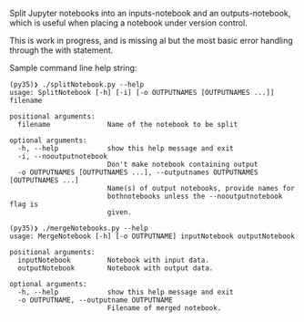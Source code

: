 Split Jupyter notebooks into an inputs-notebook and an outputs-notebook, which is useful when placing a notebook under version control.

This is work in progress, and is missing al but the most basic error handling through the with statement.

Sample command line help string:

```
(py35)❯ ./splitNotebook.py --help
usage: SplitNotebook [-h] [-i] [-o OUTPUTNAMES [OUTPUTNAMES ...]] filename

positional arguments:
  filename              Name of the notebook to be split

optional arguments:
  -h, --help            show this help message and exit
  -i, --nooutputnotebook
                        Don't make notebook containing output
  -o OUTPUTNAMES [OUTPUTNAMES ...], --outputnames OUTPUTNAMES [OUTPUTNAMES ...]
                        Name(s) of output notebooks, provide names for
                        bothnotebooks unless the --nooutputnotebook flag is
                        given.
```


```
(py35)❯ ./mergeNotebooks.py --help
usage: MergeNotebook [-h] [-o OUTPUTNAME] inputNotebook outputNotebook

positional arguments:
  inputNotebook         Notebook with input data.
  outputNotebook        Notebook with output data.

optional arguments:
  -h, --help            show this help message and exit
  -o OUTPUTNAME, --outputname OUTPUTNAME
                        Filename of merged notebook.
```
